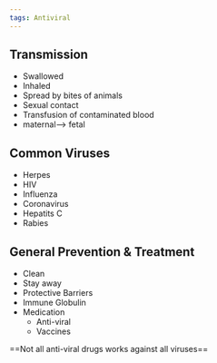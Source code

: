 ```yaml
---
tags: Antiviral
---
```

## Transmission
- Swallowed
- Inhaled
- Spread by bites of animals
- Sexual contact
- Transfusion of contaminated blood
- maternal--> fetal

## Common Viruses
- Herpes
- HIV
- Influenza
- Coronavirus
- Hepatits C
- Rabies

## General Prevention & Treatment
- Clean
- Stay away
- Protective Barriers
- Immune Globulin
- Medication
	- Anti-viral
	- Vaccines

==Not all anti-viral drugs works against all viruses== 